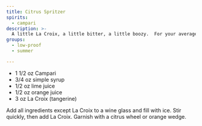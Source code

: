 ```yaml
---
title: Citrus Spritzer
spirits:
  - campari
description: >-
  A little La Croix, a little bitter, a little boozy.  For your average basic housewife.  Ryan loves it.
groups:
  - low-proof
  - summer

---
```


- 1 1/2 oz Campari
- 3/4 oz simple syrup
- 1/2 oz lime juice
- 1/2 oz orange juice
- 3 oz La Croix (tangerine)

Add all ingredients except La Croix to a wine glass and fill with ice.  Stir quickly, then add La Croix.  Garnish with a citrus wheel or orange wedge.